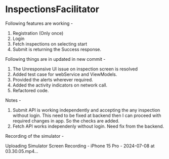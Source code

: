 # InspectionsFacilitator

Following features are working -
1. Registration (Only once)
2. Login
3. Fetch inspections on selecting start 
4. Submit is returning the Success response.

Following things are in updated in new commit -
1. The Unresponsive UI issue on inspection screen is resolved
2. Added test case for webService and ViewModels.
3. Provided the alerts wherever required.
4. Added the activity indicators on network call.
5. Refactored code.

Notes - 
1. Submit API is working independently and accepting the any inspection without login. This need to be fixed at backend then I can proceed with required changes in app.
   So the checks are added.
2. Fetch API works independenly without login. Need fix from the backend.


Recording of the simulator - 

Uploading Simulator Screen Recording - iPhone 15 Pro - 2024-07-08 at 03.30.05.mp4…

